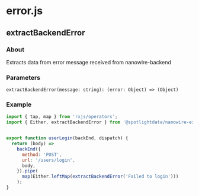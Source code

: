 # error.js

## extractBackendError

### About

Extracts data from error message received from nanowire-backend

### Parameters

```jasvasript
extractBackendError(message: string): (error: Object) => (Object)
```

### Example

```javascript
import { tap, map } from 'rxjs/operators';
import { Either, extractBackendError } from '@spotlightdata/nanowire-extensions';


export function userLogin(backEnd, dispatch) {
  return (body) =>
    backEnd({
      method: 'POST',
      url: '/users/login',
      body,
    }).pipe(
      map(Either.leftMap(extractBackendError('Failed to login')))
    );
}
```
